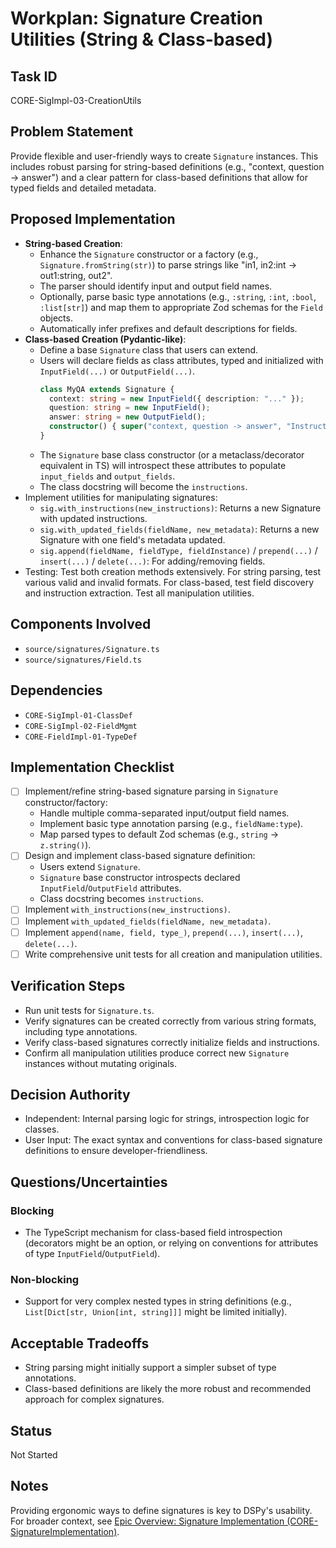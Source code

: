 # Workplan: Signature Creation Utilities (String & Class-based)

## Task ID
CORE-SigImpl-03-CreationUtils

## Problem Statement
Provide flexible and user-friendly ways to create `Signature` instances. This includes robust parsing for string-based definitions (e.g., "context, question -> answer") and a clear pattern for class-based definitions that allow for typed fields and detailed metadata.

## Proposed Implementation
- **String-based Creation**:
    - Enhance the `Signature` constructor or a factory (e.g., `Signature.fromString(str)`) to parse strings like "in1, in2:int -> out1:string, out2".
    - The parser should identify input and output field names.
    - Optionally, parse basic type annotations (e.g., `:string`, `:int`, `:bool`, `:list[str]`) and map them to appropriate Zod schemas for the `Field` objects.
    - Automatically infer prefixes and default descriptions for fields.
- **Class-based Creation (Pydantic-like)**:
    - Define a base `Signature` class that users can extend.
    - Users will declare fields as class attributes, typed and initialized with `InputField(...)` or `OutputField(...)`.
        ```typescript
        class MyQA extends Signature {
          context: string = new InputField({ description: "..." });
          question: string = new InputField();
          answer: string = new OutputField();
          constructor() { super("context, question -> answer", "Instructions..."); } // Or auto-infer from fields
        }
        ```
    - The `Signature` base class constructor (or a metaclass/decorator equivalent in TS) will introspect these attributes to populate `input_fields` and `output_fields`.
    - The class docstring will become the `instructions`.
- Implement utilities for manipulating signatures:
    - `sig.with_instructions(new_instructions)`: Returns a new Signature with updated instructions.
    - `sig.with_updated_fields(fieldName, new_metadata)`: Returns a new Signature with one field's metadata updated.
    - `sig.append(fieldName, fieldType, fieldInstance)` / `prepend(...)` / `insert(...)` / `delete(...)`: For adding/removing fields.
- Testing: Test both creation methods extensively. For string parsing, test various valid and invalid formats. For class-based, test field discovery and instruction extraction. Test all manipulation utilities.

## Components Involved
- `source/signatures/Signature.ts`
- `source/signatures/Field.ts`

## Dependencies
- `CORE-SigImpl-01-ClassDef`
- `CORE-SigImpl-02-FieldMgmt`
- `CORE-FieldImpl-01-TypeDef`

## Implementation Checklist
- [ ] Implement/refine string-based signature parsing in `Signature` constructor/factory:
    - Handle multiple comma-separated input/output field names.
    - Implement basic type annotation parsing (e.g., `fieldName:type`).
    - Map parsed types to default Zod schemas (e.g., `string` -> `z.string()`).
- [ ] Design and implement class-based signature definition:
    - Users extend `Signature`.
    - `Signature` base constructor introspects declared `InputField`/`OutputField` attributes.
    - Class docstring becomes `instructions`.
- [ ] Implement `with_instructions(new_instructions)`.
- [ ] Implement `with_updated_fields(fieldName, new_metadata)`.
- [ ] Implement `append(name, field, type_)`, `prepend(...)`, `insert(...)`, `delete(...)`.
- [ ] Write comprehensive unit tests for all creation and manipulation utilities.

## Verification Steps
- Run unit tests for `Signature.ts`.
- Verify signatures can be created correctly from various string formats, including type annotations.
- Verify class-based signatures correctly initialize fields and instructions.
- Confirm all manipulation utilities produce correct new `Signature` instances without mutating originals.

## Decision Authority
- Independent: Internal parsing logic for strings, introspection logic for classes.
- User Input: The exact syntax and conventions for class-based signature definitions to ensure developer-friendliness.

## Questions/Uncertainties
### Blocking
- The TypeScript mechanism for class-based field introspection (decorators might be an option, or relying on conventions for attributes of type `InputField`/`OutputField`).

### Non-blocking
- Support for very complex nested types in string definitions (e.g., `List[Dict[str, Union[int, string]]]` might be limited initially).

## Acceptable Tradeoffs
- String parsing might initially support a simpler subset of type annotations.
- Class-based definitions are likely the more robust and recommended approach for complex signatures.

## Status
Not Started

## Notes
Providing ergonomic ways to define signatures is key to DSPy's usability.
For broader context, see [Epic Overview: Signature Implementation (CORE-SignatureImplementation)](../../docs/planning/workplans/CORE-SignatureImplementation.md).